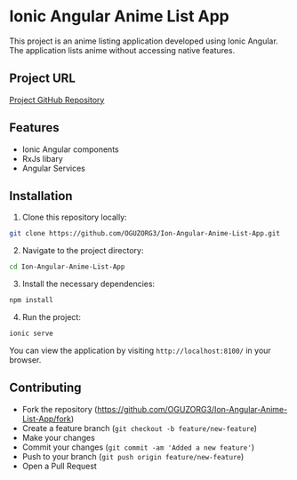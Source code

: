 # Ionic Angular Anime List App

This project is an anime listing application developed using Ionic Angular. The application lists anime without accessing native features.

## Project URL

[Project GitHub Repository](https://github.com/OGUZORG3/Ion-Angular-Anime-List-App)

## Features

- Ionic Angular components
- RxJs libary
- Angular Services

## Installation

1. Clone this repository locally:

```bash
git clone https://github.com/OGUZORG3/Ion-Angular-Anime-List-App.git
```

2. Navigate to the project directory:

```bash
cd Ion-Angular-Anime-List-App
```

3. Install the necessary dependencies:

```bash
npm install
```

4. Run the project:

```bash
ionic serve
```

You can view the application by visiting `http://localhost:8100/` in your browser.

## Contributing

- Fork the repository (https://github.com/OGUZORG3/Ion-Angular-Anime-List-App/fork)
- Create a feature branch (`git checkout -b feature/new-feature`)
- Make your changes
- Commit your changes (`git commit -am 'Added a new feature'`)
- Push to your branch (`git push origin feature/new-feature`)
- Open a Pull Request
